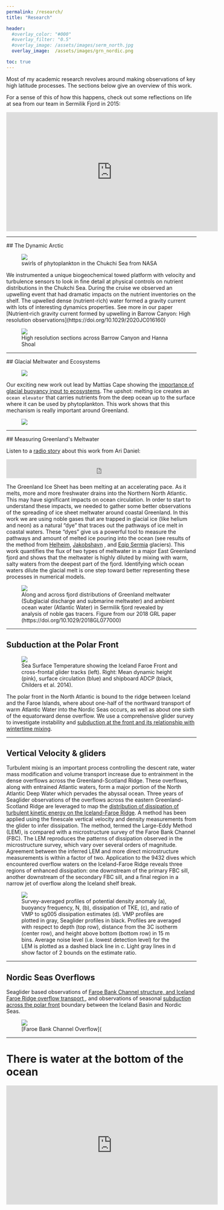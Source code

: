 ```yaml
---
permalink: /research/
title: "Research"

header:
  #overlay_color: "#000"
  #overlay_filter: "0.5"
  #overlay_image: /assets/images/serm_north.jpg
  overlay_image:  /assets/images/grn_nordic.png

toc: true
---
```


Most of my academic research revolves around making observations of key high latitude processes. The sections below give an overview of this work.

For a sense of this of how this happens, check out some reflections on life at sea from our team in Sermilik Fjord in 2015:

<iframe width="560" height="315" src="https://www.youtube.com/embed/UjsAtunkIc0?rel=0&amp;showinfo=0" frameborder="0" allow="autoplay; encrypted-media" allowfullscreen></iframe>




<br>

<hr width="100%" size="10" noshade>
## The Dynamic Arctic

<figure >
    <img src="/assets/images/chukchi_oli_2018169_crop.jpg">
    <figcaption> swirls of phytoplankton in the Chukchi Sea from NASA  </figcaption>
</figure>
We instrumented a unique biogeochemical towed platform with velocity and turbulence sensors to look in fine detail at physical controls on nutrient distributions in the Chukchi Sea. During the cruise we observed an upwelling event that had dramatic impacts on the nutrient inventories on the shelf. The upwelled dense (nutrient-rich) water formed a gravity current with lots of interesting dynamics properties. See more in our paper [Nutrient‐rich gravity current formed by upwelling in Barrow Canyon: High resolution observations](https://doi.org/10.1029/2020JC016160)

<figure >
    <img src="/assets/images/BC_BHS.png">
    <figcaption> High resolution sections across Barrow Canyon and Hanna Shoal  </figcaption>
</figure>




<hr width="100%" size="10" noshade>
## Glacial Meltwater and Ecosystems

<figure class="half" >
    <img  src="/assets/images/nat_geo_cover.png">
    <figcaption>   </figcaption>
</figure>

Our exciting new work out lead by Mattias Cape showing the [importance of glacial buoyancy input to ecosystems](https://www.nature.com/articles/s41561-018-0268-4). The upshot: melting ice creates an `ocean elevator` that carries nutrients from the deep ocean up to the surface where it can be used by phytoplankton. This work shows that this mechanism is really important around Greenland.


<figure  >
    <img  src="/assets/images/serm15.jpg">
    <figcaption>   </figcaption>
</figure>


<hr width="100%" size="10" noshade>
## Measuring Greenland's Meltwater

Listen to a [radio story](https://www.pri.org/node/87037/embedded) about this work from Ari Daniel:
<iframe frameborder="0"  src="https://www.pri.org/node/87037/embedded" height="50" width="100%"></iframe>

<br>

The Greenland Ice Sheet has been melting at an accelerating pace. As it melts, more and more freshwater drains into the Northern North Atlantic. This may have significant impacts on ocean circulation. In order to start to understand these impacts, we needed to gather some better observations of the spreading of ice sheet meltwater around coastal Greenland. In this work we are using noble gases that are trapped in glacial ice (like helium and neon) as a natural “dye” that traces out the pathways of ice melt in coastal waters. These “dyes” give us a powerful tool to measure the pathways and amount of melted ice pouring into the ocean (see results of the method from [Helheim](https://doi.org/10.1029/2018GL077000), [Jakobshavn](https://doi.org/10.1017/aog.2017.19) , and [Eqip Sermia](https://doi.org/10.1002/2015GL065003) glaciers). This work quantifies the flux of two types of meltwater in a major East Greenland fjord and shows that the meltwater is highly diluted by mixing with warm, salty waters from the deepest part of the fjord. Identifying which ocean waters dilute the glacial melt is one step toward better representing these processes in numerical models.

<figure >
    <img src="/assets/images/watermass_sections_alt3.png">
    <figcaption> Along and across fjord distributions of Greenland meltwater (Subglacial discharge and submarine meltwater) and ambient ocean water (Atlantic Water) in Sermilik fjord revealed by analysis of noble gas tracers. Figure from our 2018 GRL paper (https://doi.org/10.1029/2018GL077000) </figcaption>
</figure>


<hr width="100%" size="10" noshade>

## Subduction at the Polar Front

<figure >
    <img src="/assets/images/IFR-aw-pathways_5.png">
    <figcaption> Sea Surface Temperature showing the Iceland Faroe Front and cross-frontal glider tracks (left). Right: Mean dynamic height (pink), surface circulation (blue) and shipboard ADCP (black, Childers et al. 2014).  </figcaption>
</figure>

The polar front in the North Atlantic is bound to the ridge between Iceland and the Faroe Islands, where about one-half of the northward transport of warm Atlantic Water into the Nordic Seas occurs, as well as about one sixth of the equatorward dense overflow. We use a comprehensive glider survey to investigate instability and [subduction at the front and its relationship with wintertime mixing](https://agupubs.onlinelibrary.wiley.com/doi/full/10.1002/2015JC011501).




<hr width="100%" size="10" noshade>

## Vertical Velocity & gliders


Turbulent mixing is an important process controlling the descent rate, water mass modification and volume transport increase due to entrainment in the dense overflows across the Greenland-Scotland Ridge. These overflows, along with entrained Atlantic waters, form a major portion of the North Atlantic Deep Water which pervades the abyssal ocean. Three years of Seaglider observations of the overflows across the eastern Greenland-Scotland Ridge are leveraged to map the [distribution of dissipation of turbulent kinetic energy on the Iceland-Faroe Ridge]( https://doi.org/10.1175/JPO-D-12-094.1). A method has been applied using the finescale vertical velocity and density measurements from the glider to infer dissipation. The method, termed the Large-Eddy Method (LEM), is compared with a microstructure survey of the Faroe Bank Channel (FBC). The LEM reproduces the patterns of dissipation observed in the microstructure survey, which vary over several orders of magnitude. Agreement between the inferred LEM and more direct microstructure measurements is within a factor of two. Application to the 9432 dives which encountered overflow waters on the Iceland-Faroe Ridge reveals three regions of enhanced dissipation: one downstream of the primary FBC sill, another downstream of the secondary FBC sill, and a final region in a narrow jet of overflow along the Iceland shelf break.

<figure >
    <img src="/assets/images/3x3_SA_prof.png">
    <figcaption> Survey-averaged profiles of potential density anomaly (a), buoyancy frequency, N, (b), dissipation of TKE, (c), and ratio of VMP to sg005 dissipation estimates (d). VMP profiles are plotted in gray, Seaglider profiles in black. Profiles are averaged with respect to depth (top row), distance from the 3C isotherm (center row), and height above bottom (bottom row) in 15 m bins. Average noise level (i.e. lowest detection level) for the LEM is plotted as a dashed black line in c. Light gray lines in d show factor of 2 bounds on the estimate ratio. </figcaption>
</figure>

<hr width="100%" size="10" noshade>

## Nordic Seas Overflows

Seaglider based observations of [Faroe Bank Channel structure, and Iceland Faroe Ridge overflow transport ](https://doi.org/10.1175/JPO-D-13-029.1), and observations of seasonal [subduction across the polar front](https://doi.org/10.1002/2015JC011501) boundary between the Iceland Basin and Nordic Seas.  

<figure >
    <img src="/assets/images/fbc_mapped_thickness.png">
    <figcaption> [Faroe Bank Channel Overflow](  </figcaption>
</figure>

<hr width="100%" size="10" noshade>

# There is water at the bottom of the ocean
<iframe width="560" height="315" src="https://www.youtube.com/embed/TGofoH9RDEA?rel=0&amp;showinfo=0&amp;start=152" frameborder="0" allow="autoplay; encrypted-media" allowfullscreen></iframe>
